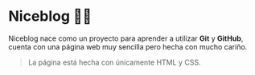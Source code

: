 # Niceblog 🐱‍🐉
Niceblog nace como un proyecto para aprender a utilizar **Git** y **GitHub**, cuenta con una página web muy sencilla pero hecha con mucho cariño.

>La página está hecha con únicamente HTML y CSS.